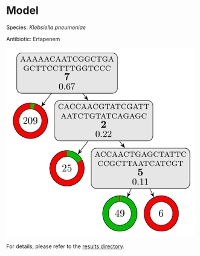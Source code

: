 
# Model

Species: *Klebsiella pneumoniae*

Antibiotic: Ertapenem

<a href="./model.pdf"><img src="./model.png" width=500 height=500 /></a>

For details, please refer to the [results directory](../../../../../results/cart_b/klebsiella%20pneumoniae/ertapenem/repeat_6/).

